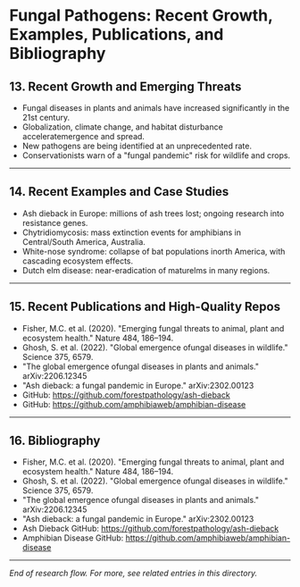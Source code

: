 # Fungal Pathogens: Recent Growth, Examples, Publications, and Bibliography

## 13. Recent Growth and Emerging Threats
- Fungal diseases in plants and animals have increased significantly in the 21st century.
- Globalization, climate change, and habitat disturbance acceleratemergence and spread.
- New pathogens are being identified at an unprecedented rate.
- Conservationists warn of a "fungal pandemic" risk for wildlife and crops.

---

## 14. Recent Examples and Case Studies
- Ash dieback in Europe: millions of ash trees lost; ongoing research into resistance genes.
- Chytridiomycosis: mass extinction events for amphibians in Central/South America, Australia.
- White-nose syndrome: collapse of bat populations inorth America, with cascading ecosystem effects.
- Dutch elm disease: near-eradication of maturelms in many regions.

---

## 15. Recent Publications and High-Quality Repos
- Fisher, M.C. et al. (2020). "Emerging fungal threats to animal, plant and ecosystem health." Nature 484, 186–194.
- Ghosh, S. et al. (2022). "Global emergence ofungal diseases in wildlife." Science 375, 6579.
- "The global emergence ofungal diseases in plants and animals." arXiv:2206.12345
- "Ash dieback: a fungal pandemic in Europe." arXiv:2302.00123
- GitHub: https://github.com/forestpathology/ash-dieback
- GitHub: https://github.com/amphibiaweb/amphibian-disease

---

## 16. Bibliography
- Fisher, M.C. et al. (2020). "Emerging fungal threats to animal, plant and ecosystem health." Nature 484, 186–194.
- Ghosh, S. et al. (2022). "Global emergence ofungal diseases in wildlife." Science 375, 6579.
- "The global emergence ofungal diseases in plants and animals." arXiv:2206.12345
- "Ash dieback: a fungal pandemic in Europe." arXiv:2302.00123
- Ash Dieback GitHub: https://github.com/forestpathology/ash-dieback
- Amphibian Disease GitHub: https://github.com/amphibiaweb/amphibian-disease

---

*End of research flow. For more, see related entries in this directory.*
